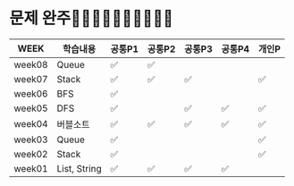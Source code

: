 # 문제 완주🏋️‍♀️🚴‍♀️🏊‍♀️🤸‍♀️🏃‍♀️

| WEEK   | 학습내용     | 공통P1 | 공통P2 | 공통P3 | 공통P4 | 개인P |
| ------ | ------------ | ------ | ------ | ------ | ------ | ----- |
| week08 | Queue        | ✅      | ✅      |        |        |       |
| week07 | Stack        | ✅      | ✅      | ✅      |        | ✅     |
| week06 | BFS          | ✅      |        |        |        |       |
| week05 | DFS          | ✅      |        | ✅      | ✅      | ✅     |
| week04 | 버블소트     | ✅      | ✅      | ✅      | ✅      | ✅     |
| week03 | Queue        | ✅      |        |        |        | ✅     |
| week02 | Stack        | ✅      |        |        |        | ✅     |
| week01 | List, String | ✅      | ✅      | ✅      | ✅      |       |

